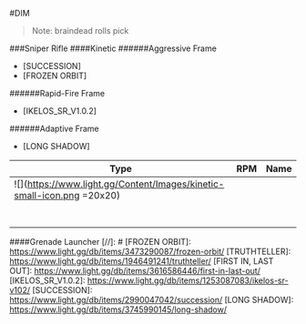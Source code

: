 #DIM
> Note: braindead rolls pick


###Sniper Rifle
####Kinetic
######Aggressive Frame
- [SUCCESSION]
- [FROZEN ORBIT]

######Rapid-Fire Frame
- [IKELOS_SR_V1.0.2]

######Adaptive Frame
- [LONG SHADOW]

|  Type | RPM  | Name  |
| ------------ | ------------ | ------------ |
|  ![](https://www.light.gg/Content/Images/kinetic-small-icon.png =20x20) |   |   |
|   |   |   |
|   |   |   |
|   |   |   |
|   |   |   |
|   |   |   |
|   |   |   |
|   |   |   |








####Grenade Launcher
[//]: #
 [FROZEN ORBIT]: <https://www.light.gg/db/items/3473290087/frozen-orbit/>
 [TRUTHTELLER]: <https://www.light.gg/db/items/1946491241/truthteller/>
 [FIRST IN, LAST OUT]: <https://www.light.gg/db/items/3616586446/first-in-last-out/>
 [IKELOS_SR_V1.0.2]: <https://www.light.gg/db/items/1253087083/ikelos-sr-v102/>
 [SUCCESSION]: <https://www.light.gg/db/items/2990047042/succession/>
 [LONG SHADOW]: <https://www.light.gg/db/items/3745990145/long-shadow/>
